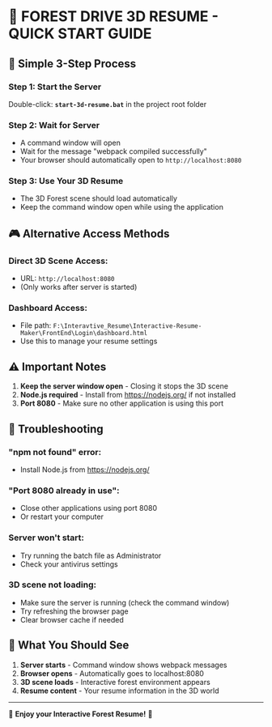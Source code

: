 # 🌲 FOREST DRIVE 3D RESUME - QUICK START GUIDE

## 🚀 Simple 3-Step Process

### Step 1: Start the Server
Double-click: **`start-3d-resume.bat`** in the project root folder

### Step 2: Wait for Server
- A command window will open
- Wait for the message "webpack compiled successfully"
- Your browser should automatically open to `http://localhost:8080`

### Step 3: Use Your 3D Resume
- The 3D Forest scene should load automatically
- Keep the command window open while using the application

## 🎮 Alternative Access Methods

### Direct 3D Scene Access:
- URL: `http://localhost:8080`
- (Only works after server is started)

### Dashboard Access:
- File path: `F:\Interavtive_Resume\Interactive-Resume-Maker\FrontEnd\Login\dashboard.html`
- Use this to manage your resume settings

## ⚠️ Important Notes

1. **Keep the server window open** - Closing it stops the 3D scene
2. **Node.js required** - Install from https://nodejs.org/ if not installed
3. **Port 8080** - Make sure no other application is using this port

## 🔧 Troubleshooting

### "npm not found" error:
- Install Node.js from https://nodejs.org/

### "Port 8080 already in use":
- Close other applications using port 8080
- Or restart your computer

### Server won't start:
- Try running the batch file as Administrator
- Check your antivirus settings

### 3D scene not loading:
- Make sure the server is running (check the command window)
- Try refreshing the browser page
- Clear browser cache if needed

## 🌟 What You Should See

1. **Server starts** - Command window shows webpack messages
2. **Browser opens** - Automatically goes to localhost:8080
3. **3D scene loads** - Interactive forest environment appears
4. **Resume content** - Your resume information in the 3D world

---

🌲 **Enjoy your Interactive Forest Resume!** 🌲
